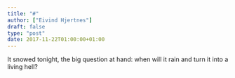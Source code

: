 ```yaml
---
title: "#"
author: ["Eivind Hjertnes"]
draft: false
type: "post"
date: 2017-11-22T01:00:00+01:00
---
```


It snowed tonight, the big question at hand: when will it rain and turn
it into a living hell?
